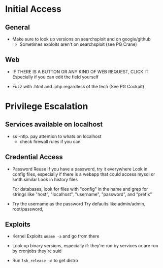 # Initial Access

## General

* Make sure to look up versions on searchsploit and on google/github
	* Sometimes exploits aren't on searchsploit (see PG Crane)

## Web

* IF THERE IS A BUTTON OR ANY KIND OF WEB REQUEST, CLICK IT
	Especially if you can edit the field yourself

* Fuzz with .html and .php regardless of the tech (See PG Cockpit)

# Privilege Escalation

## Services available on localhost

* ss -ntlp. pay attention to whats on localhost
	* check firewall rules if you can

## Credential Access

* Password Reuse
	If you have a password, try it everywhere
	Look in config files, especially if there is a webapp that could access mysql or smth similar
	Look in history files 

	For databases, look for files with "config" in the name and grep for strings like "host", "localhost", "username", "password", and "prefix"

* Try the username as the password
	Try defaults like admin/admin, root/password, 


## Exploits

* Kernel Exploits
	`uname -a` and go from there

* Look up binary versions, especially if:
	they're run by services or are run by cronjobs
	they're suid

* Run `lsb_release -d` to get distro
